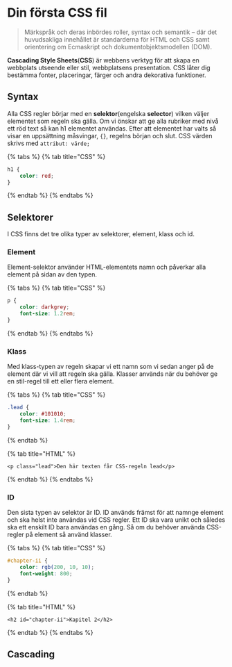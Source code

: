 # Din första CSS fil

> Märkspråk och deras inbördes roller, syntax och semantik – där det huvudsakliga innehållet är standarderna för HTML och CSS samt orientering om Ecmaskript och dokumentobjektsmodellen \(DOM\).

**Cascading Style Sheets**\(**CSS**\) är webbens verktyg för att skapa en webbplats utseende eller stil, webbplatsens presentation. CSS låter dig bestämma fonter, placeringar, färger och andra dekorativa funktioner.

## Syntax

Alla CSS regler börjar med en **selektor**\(engelska **selector**\) vilken väljer elementet som regeln ska gälla. Om vi önskar att ge alla rubriker med nivå ett röd text så kan h1 elementet användas. Efter att elementet har valts så visar en uppsättning måsvingar, `{}`, regelns början och slut. CSS värden skrivs med `attribut: värde;`

{% tabs %}
{% tab title="CSS" %}
```css
h1 {
    color: red;
}
```
{% endtab %}
{% endtabs %}

## Selektorer

I CSS finns det tre olika typer av selektorer, element, klass och id.

### Element

Element-selektor använder HTML-elementets namn och påverkar alla element på sidan av den typen.

{% tabs %}
{% tab title="CSS" %}
```css
p {
    color: darkgrey;
    font-size: 1.2rem;
}
```
{% endtab %}
{% endtabs %}

### Klass

Med klass-typen av regeln skapar vi ett namn som vi sedan anger på de element där vi vill att regeln ska gälla. Klasser används när du behöver ge en stil-regel till ett eller flera element.

{% tabs %}
{% tab title="CSS" %}
```css
.lead {
    color: #101010;
    font-size: 1.4rem;
}
```
{% endtab %}

{% tab title="HTML" %}
```markup
<p class="lead">Den här texten får CSS-regeln lead</p>
```
{% endtab %}
{% endtabs %}

### ID

Den sista typen av selektor är ID. ID används främst för att namnge element och ska helst inte användas vid CSS regler. Ett ID ska vara unikt och således ska ett enskilt ID bara användas en gång. Så om du behöver använda CSS-regler på element så använd klasser.

{% tabs %}
{% tab title="CSS" %}
```css
#chapter-ii {
    color: rgb(200, 10, 10);
    font-weight: 800;
}
```
{% endtab %}

{% tab title="HTML" %}
```markup
<h2 id="chapter-ii">Kapitel 2</h2>
```
{% endtab %}
{% endtabs %}

## Cascading







